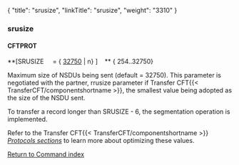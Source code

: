 {
    "title": "srusize",
    "linkTitle": "srusize",
    "weight": "3310"
}<span id="srusize"></span>

### srusize

#### CFTPROT

**\[SRUSIZE     = { <u>32750</u>
| n} \]    ** { 254..32750}

Maximum size of NSDUs being sent (default = 32750). This parameter is negotiated with
the partner, rrusize parameter
if Transfer CFT{{< TransferCFT/componentshortname  >}}, the smallest value being adopted as the size of the NSDU
sent.

To transfer a record longer than SRUSIZE - 6, the segmentation operation
is implemented.

Refer to the Transfer CFT{{< TransferCFT/componentshortname  >}} *[*Protocols sections*](../../../../protocols_start_here)*
to learn more about optimizing these values.

[Return to Command index](../../)
